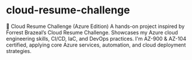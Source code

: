 # cloud-resume-challenge
🚀 Cloud Resume Challenge (Azure Edition) A hands-on project inspired by Forrest Brazeal’s Cloud Resume Challenge. Showcases my Azure cloud engineering skills, CI/CD, IaC, and DevOps practices. I'm AZ-900 &amp; AZ-104 certified, applying core Azure services, automation, and cloud deployment strategies.

